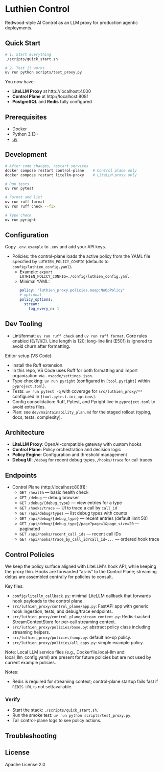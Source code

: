# Luthien Control

Redwood-style AI Control as an LLM proxy for production agentic deployments.

## Quick Start

```bash
# 1. Start everything
./scripts/quick_start.sh

# 2. Test it works
uv run python scripts/test_proxy.py
```

You now have:
- **LiteLLM Proxy** at http://localhost:4000
- **Control Plane** at http://localhost:8081
- **PostgreSQL** and **Redis** fully configured

## Prerequisites

- Docker
- Python 3.13+
- [uv](https://docs.astral.sh/uv/)

## Development

```bash
# After code changes, restart services
docker compose restart control-plane    # Control plane only
docker compose restart litellm-proxy    # LiteLLM proxy only

# Run tests
uv run pytest

# Format and lint
uv run ruff format
uv run ruff check --fix

# Type check
uv run pyright
```

## Configuration

Copy `.env.example` to `.env` and add your API keys.

- Policies: the control-plane loads the active policy from the YAML file specified by `LUTHIEN_POLICY_CONFIG` (defaults to `config/luthien_config.yaml`).
  - Example: `export LUTHIEN_POLICY_CONFIG=./config/luthien_config.yaml`
  - Minimal YAML:
    ```yaml
    policy: "luthien_proxy.policies.noop:NoOpPolicy"
    # optional
    policy_options:
      stream:
        log_every_n: 1
    ```

## Dev Tooling

- Lint/format: `uv run ruff check` and `uv run ruff format`. Core rules enabled (E/F/I/D). Line length is 120; long-line lint (E501) is ignored to avoid churn after formatting.

Editor setup (VS Code)
- Install the Ruff extension.
- In this repo, VS Code uses Ruff for both formatting and import organization via `.vscode/settings.json`.
- Type checking: `uv run pyright` (configured in `[tool.pyright]` within `pyproject.toml`).
- Tests: `uv run pytest -q` with coverage for `src/luthien_proxy/**` configured in `[tool.pytest.ini_options]`.
- Config consolidation: Ruff, Pytest, and Pyright live in `pyproject.toml` to avoid extra files.
- Plan: see `dev/maintainability_plan.md` for the staged rollout (typing, docs, tests, complexity).

## Architecture

- **LiteLLM Proxy**: OpenAI-compatible gateway with custom hooks
- **Control Plane**: Policy orchestration and decision logic
- **Policy Engine**: Configuration and threshold management
- **Debug UI**: `/debug` for recent debug types, `/hooks/trace` for call traces

## Endpoints

- Control Plane (http://localhost:8081):
  - `GET /health` — basic health check
  - `GET /debug` — debug browser
  - `GET /debug/{debug_type}` — view entries for a type
  - `GET /hooks/trace` — UI to trace a call by `call_id`
  - `GET /api/debug/types` — list debug types with counts
  - `GET /api/debug/{debug_type}` — recent entries (default limit 50)
  - `GET /api/debug/{debug_type}/page?page=1&page_size=20` — paginated
  - `GET /api/hooks/recent_call_ids` — recent call IDs
  - `GET /api/hooks/trace_by_call_id?call_id=...` — ordered hook trace

## Control Policies

We keep the policy surface aligned with LiteLLM's hook API, while keeping the proxy thin. Hooks are forwarded “as-is” to the Control Plane; streaming deltas are assembled centrally for policies to consult.

Key files:
- `config/litellm_callback.py`: minimal LiteLLM callback that forwards hook payloads to the control plane.
- `src/luthien_proxy/control_plane/app.py`: FastAPI app with generic hook ingestion, tests, and debug/trace endpoints.
- `src/luthien_proxy/control_plane/stream_context.py`: Redis-backed StreamContextStore for per-call streaming context.
- `src/luthien_proxy/policies/base.py`: abstract policy class including streaming helpers.
- `src/luthien_proxy/policies/noop.py`: default no-op policy.
- `src/luthien_proxy/policies/all_caps.py`: simple example policy.

Note: Local LLM service files (e.g., Dockerfile.local-llm and local_llm_config.yaml) are present for future policies but are not used by current example policies.

Notes:
- Redis is required for streaming context; control-plane startup fails fast if `REDIS_URL` is not set/available.

### Verify

- Start the stack: `./scripts/quick_start.sh`.
- Run the smoke test: `uv run python scripts/test_proxy.py`.
- Tail control-plane logs to see policy actions.

## Troubleshooting

## License

Apache License 2.0
